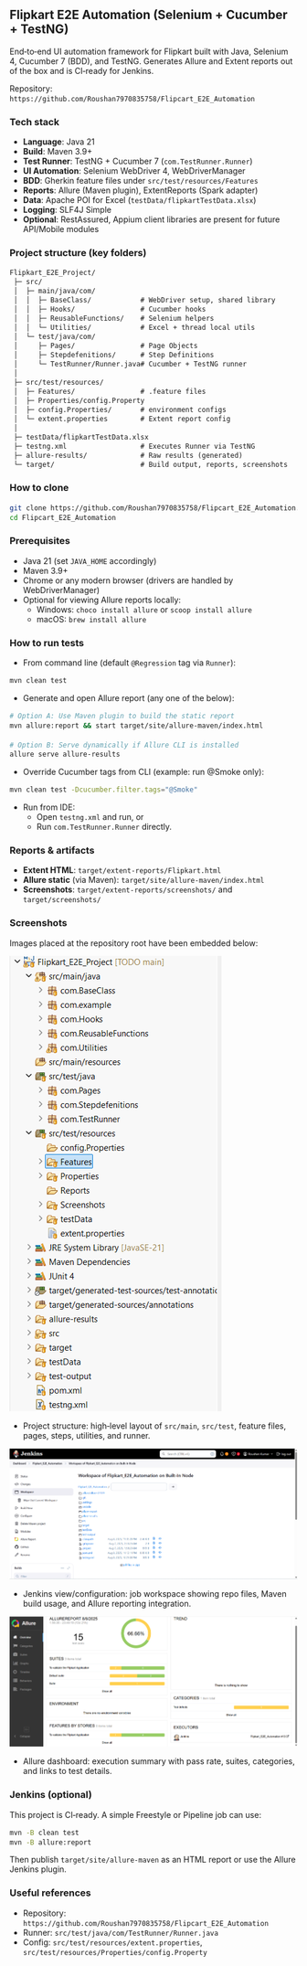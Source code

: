 ## Flipkart E2E Automation (Selenium + Cucumber + TestNG)

End‑to‑end UI automation framework for Flipkart built with Java, Selenium 4, Cucumber 7 (BDD), and TestNG. Generates Allure and Extent reports out of the box and is CI‑ready for Jenkins.

Repository: `https://github.com/Roushan7970835758/Flipcart_E2E_Automation`

### Tech stack
- **Language**: Java 21
- **Build**: Maven 3.9+
- **Test Runner**: TestNG + Cucumber 7 (`com.TestRunner.Runner`)
- **UI Automation**: Selenium WebDriver 4, WebDriverManager
- **BDD**: Gherkin feature files under `src/test/resources/Features`
- **Reports**: Allure (Maven plugin), ExtentReports (Spark adapter)
- **Data**: Apache POI for Excel (`testData/flipkartTestData.xlsx`)
- **Logging**: SLF4J Simple
- **Optional**: RestAssured, Appium client libraries are present for future API/Mobile modules

### Project structure (key folders)
```text
Flipkart_E2E_Project/
 ├─ src/
 │  ├─ main/java/com/
 │  │  ├─ BaseClass/            # WebDriver setup, shared library
 │  │  ├─ Hooks/                # Cucumber hooks
 │  │  ├─ ReusableFunctions/    # Selenium helpers
 │  │  └─ Utilities/            # Excel + thread local utils
 │  └─ test/java/com/
 │     ├─ Pages/                # Page Objects
 │     ├─ Stepdefenitions/      # Step Definitions
 │     └─ TestRunner/Runner.java# Cucumber + TestNG runner
 │
 ├─ src/test/resources/
 │  ├─ Features/                # .feature files
 │  ├─ Properties/config.Property
 │  ├─ config.Properties/       # environment configs
 │  └─ extent.properties        # Extent report config
 │
 ├─ testData/flipkartTestData.xlsx
 ├─ testng.xml                  # Executes Runner via TestNG
 ├─ allure-results/             # Raw results (generated)
 └─ target/                     # Build output, reports, screenshots
```

### How to clone
```bash
git clone https://github.com/Roushan7970835758/Flipcart_E2E_Automation.git
cd Flipcart_E2E_Automation
```

### Prerequisites
- Java 21 (set `JAVA_HOME` accordingly)
- Maven 3.9+
- Chrome or any modern browser (drivers are handled by WebDriverManager)
- Optional for viewing Allure reports locally:
  - Windows: `choco install allure` or `scoop install allure`
  - macOS: `brew install allure`

### How to run tests

- From command line (default `@Regression` tag via `Runner`):
```bash
mvn clean test
```

- Generate and open Allure report (any one of the below):
```bash
# Option A: Use Maven plugin to build the static report
mvn allure:report && start target/site/allure-maven/index.html

# Option B: Serve dynamically if Allure CLI is installed
allure serve allure-results
```

- Override Cucumber tags from CLI (example: run @Smoke only):
```bash
mvn clean test -Dcucumber.filter.tags="@Smoke"
```

- Run from IDE:
  - Open `testng.xml` and run, or
  - Run `com.TestRunner.Runner` directly.

### Reports & artifacts
- **Extent HTML**: `target/extent-reports/Flipkart.html`
- **Allure static** (via Maven): `target/site/allure-maven/index.html`
- **Screenshots**: `target/extent-reports/screenshots/` and `target/screenshots/`

### Screenshots
Images placed at the repository root have been embedded below:

![Project Structure](projectStr_readme.png)
- Project structure: high‑level layout of `src/main`, `src/test`, feature files, pages, steps, utilities, and runner.

![Jenkins Workspace](JenkinSS_readme.png)
- Jenkins view/configuration: job workspace showing repo files, Maven build usage, and Allure reporting integration.

![Allure Dashboard](AllureSS_readme.png)
- Allure dashboard: execution summary with pass rate, suites, categories, and links to test details.

### Jenkins (optional)
This project is CI‑ready. A simple Freestyle or Pipeline job can use:
```bash
mvn -B clean test
mvn -B allure:report
```
Then publish `target/site/allure-maven` as an HTML report or use the Allure Jenkins plugin.

### Useful references
- Repository: `https://github.com/Roushan7970835758/Flipcart_E2E_Automation`
- Runner: `src/test/java/com/TestRunner/Runner.java`
- Config: `src/test/resources/extent.properties`, `src/test/resources/Properties/config.Property`


